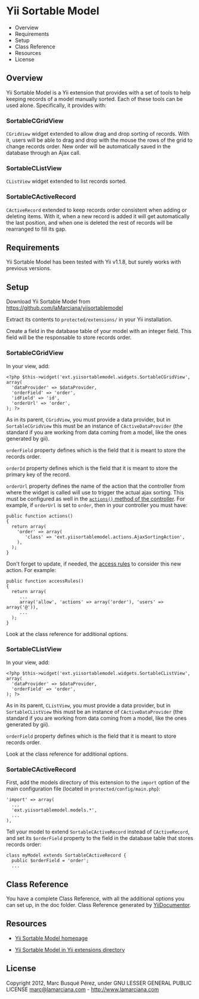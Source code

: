 # Yii Sortable Model

* Overview
* Requirements
* Setup
* Class Reference
* Resources
* License

## Overview
Yii Sortable Model is a Yii extension that provides with a set of tools to help keeping records of a model manually sorted. Each of these tools can be used alone. Specifically, it provides with:

### SortableCGridView
`CGridView` widget extended to allow drag and drop sorting of records. With it, users will be able to drag and drop with the mouse the rows of the grid to change records order. New order will be automatically saved in the database through an Ajax call.

### SortableCListView
`CListView` widget extended to list records sorted.

### SortableCActiveRecord
`CActiveRecord` extended to keep records order consistent when adding or deleting items. With it, when a new record is added it will get automatically the last position, and when one is deleted the rest of records will be rearranged to fill its gap.

## Requirements
Yii Sortable Model has been tested with Yii v1.1.8, but surely works with previous versions.

## Setup
Download Yii Sortable Model from https://github.com/laMarciana/yiisortablemodel

Extract its contents to `protected/extensions/` in your Yii installation.

Create a field in the database table of your model with an integer field. This field will be the responsable to store records order.

### SortableCGridView
In your view, add:

    <?php $this->widget('ext.yiisortablemodel.widgets.SortableCGridView', array(
      'dataProvider' => $dataProvider,
      'orderField' => 'order',
      'idField' => 'id',
      'orderUrl' => 'order',
    ); ?>

As in its parent, `CGridView`, you must provide a data provider, but in `SortableCGridView` this must be an instance of `CActiveDataProvider` (the standard if you are working from data coming from a model, like the ones generated by gii).

`orderField` property defines which is the field that it is meant to store the records order.

`orderId` property defines which is the field that it is meant to store the primary key of the record.

`orderUrl` property defines the name of the action that the controller from where the widget is called will use to trigger the actual ajax sorting. This must be configured as well in the [`actions()` method of the controller](http://www.yiiframework.com/doc/guide/1.1/en/basics.controller#action). For example, if `orderUrl` is set to `order`, then in your controller you must have:  

    public function actions()
    {
      return array(
        'order' => array(
           'class' => 'ext.yiisortablemodel.actions.AjaxSortingAction',
        ),
      );
    }

Don't forget to update, if needed, the [access rules](http://www.yiiframework.com/doc/guide/1.1/en/topics.auth#access-control-filter) to consider this new action. For example:

    public function accessRules()
    {
      return array(
         ...
         array('allow', 'actions' => array('order'), 'users' => array('@')),
         ...
      );
    }

Look at the class reference for additional options.

### SortableCListView
In your view, add:

    <?php $this->widget('ext.yiisortablemodel.widgets.SortableCListView', array(
      'dataProvider' => $dataProvider,
      'orderField' => 'order',
    ); ?>

As in its parent, `CListView`, you must provide a data provider, but in `SortableCListView` this must be an instance of `CActiveDataProvider`  (the standard if you are working from data coming from a model, like the ones generated by gii).

`orderField` property defines which is the field that it is meant to store records order.

Look at the class reference for additional options.

### SortableCActiveRecord
First, add the models directory of this extension to the `import` option of the main configuration file (located in `protected/config/main.php`):

    'import' => array(
      ...
      'ext.yiisortablemodel.models.*',
      ...
    ),

Tell your model to extend `SortableCActiveRecord` instead of `CActiveRecord`, and set its `$orderField` property to the field in the database table that stores records order:

    class myModel extends SortableCActiveRecord {
      public $orderField = 'order';
      ...

## Class Reference
You have a complete Class Reference, with all the additional options you can set up, in the doc folder. Class Reference generated by [YiiDocumentor](http://www.yiiframework.com/extension/yiidocumentor/).

## Resources
* [Yii Sortable Model homepage](https://github.com/laMarciana/yiiSortableModel)

* [Yii Sortable Model in Yii extensions directory](http://www.yiiframework.com/extension/yiisortablemodel/)

## License
Copyright 2012, Marc Busqué Pérez, under GNU LESSER GENERAL PUBLIC LICENSE
marc@lamarciana.com - http://www.lamarciana.com
